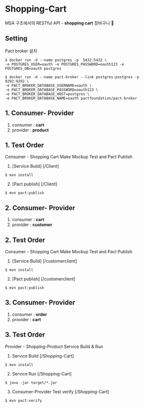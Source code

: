# Shopping-Cart

MSA 구조에서의 RESTful API - **shopping cart** 장바구니  🚛  <br> 

## Setting 

Pact broker 설치

```
$ docker run -d --name postgres -p  5432:5432 \
-e POSTGRES_USER=oauth -e POSTGRES_PASSWORD=oauth123 -e POSTGRES_DB=oauth postgres
```

```
$ docker run -d --name pact-broker --link postgres:postgres -p 9292:9292 \
-e PACT_BROKER_DATABASE_USERNAME=oauth \
-e PACT_BROKER_DATABASE_PASSWORD=oauth123 \
-e PACT_BROKER_DATABASE_HOST=postgres \
-e PACT_BROKER_DATABASE_NAME=oauth pactfoundation/pact-broker
```

## 1. Consumer- Provider

1) consumer : **cart**
2) provider : **product** 

## 1. Test Order 

Consumer - Shopping Cart Make Mockup Test and Pact Publish

1. [Service Build] [/Client]
```
$ mvn install
```

2. [Pact publish] [/Client]
```
$ mvn pact:publish
```


## 2. Consumer- Provider

1) consumer : **cart**
2) provider : **customer** 

## 2. Test Order 

Consumer - Shopping Cart Make Mockup Test and Pact Publish

1. [Service Build] [/customerclient]
```
$ mvn install
```

2. [Pact publish] [/customerclient]
```
$ mvn pact:publish
```

## 3. Consumer- Provider

1) consumer : **order**
2) provider : **cart**
 

## 3. Test Order

Provider - Shopping-Product Service Build & Run 


1. Service Build [/Shopping-Cart]
```
$ mvn install
```

2. Service Run [/Shopping-Cart]
```
$ java -jar target/*.jar
```

3. Consumer-Provider Test verify [/Shopping-Cart]
```
$ mvn pact:verify
```
